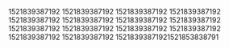1521839387192
1521839387192
1521839387192
1521839387192
1521839387192
1521839387192
1521839387192
1521839387192
1521839387192
1521839387192
1521839387192
1521839387192
1521839387192
1521839387192
15218393871921521853838791